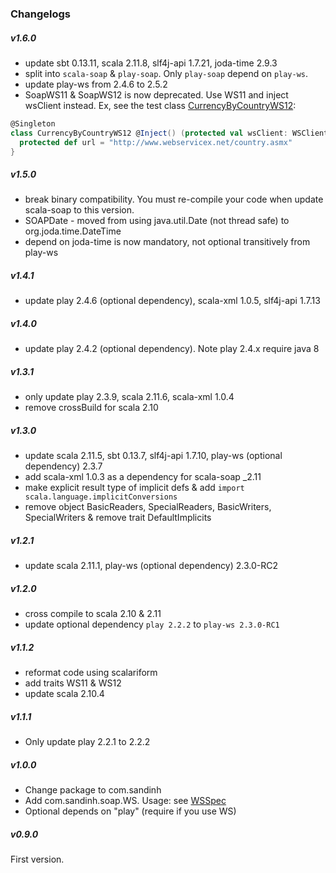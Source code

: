 ### Changelogs
##### v1.6.0
+ update sbt 0.13.11, scala 2.11.8, slf4j-api 1.7.21, joda-time 2.9.3
+ split into `scala-soap` & `play-soap`. Only `play-soap` depend on `play-ws`.
+ update play-ws from 2.4.6 to 2.5.2
+ SoapWS11 & SoapWS12 is now deprecated. Use WS11 and inject wsClient instead.
  Ex, see the test class [CurrencyByCountryWS12](play-soap/src/test/scala/com/sandinh/soap/GetCurrencyByCountry.scala#L45):
```scala
@Singleton
class CurrencyByCountryWS12 @Inject() (protected val wsClient: WSClient) extends WS12[Param, Result] {
  protected def url = "http://www.webservicex.net/country.asmx"
}
```

##### v1.5.0
+ break binary compatibility. You must re-compile your code when update scala-soap to this version.
+ SOAPDate - moved from using java.util.Date (not thread safe) to org.joda.time.DateTime
+ depend on joda-time is now mandatory, not optional transitively from play-ws

##### v1.4.1
+ update play 2.4.6 (optional dependency), scala-xml 1.0.5, slf4j-api 1.7.13

##### v1.4.0
+ update play 2.4.2 (optional dependency). Note play 2.4.x require java 8

##### v1.3.1
+ only update play 2.3.9, scala 2.11.6, scala-xml 1.0.4
+ remove crossBuild for scala 2.10

##### v1.3.0
+ update scala 2.11.5, sbt 0.13.7, slf4j-api 1.7.10, play-ws (optional dependency) 2.3.7
+ add scala-xml 1.0.3 as a dependency for scala-soap _2.11
+ make explicit result type of implicit defs & add `import scala.language.implicitConversions`
+ remove object BasicReaders, SpecialReaders, BasicWriters, SpecialWriters & remove trait DefaultImplicits

##### v1.2.1
+ update scala 2.11.1, play-ws (optional dependency) 2.3.0-RC2

##### v1.2.0
+ cross compile to scala 2.10 & 2.11
+ update optional dependency `play 2.2.2` to `play-ws 2.3.0-RC1`

##### v1.1.2
+ reformat code using scalariform
+ add traits WS11 & WS12
+ update scala 2.10.4

##### v1.1.1
+ Only update play 2.2.1 to 2.2.2

##### v1.0.0
+ Change package to com.sandinh
+ Add com.sandinh.soap.WS. Usage: see [WSSpec](https://github.com/giabao/scala-soap/blob/master/src/test/scala/com/sandinh/soap/WSSpec.scala)
+ Optional depends on "play" (require if you use WS)

##### v0.9.0
First version.
